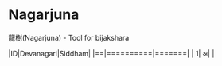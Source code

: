 # Nagarjuna
龍樹(Nagarjuna) - Tool for bijakshara

|ID|Devanagari|Siddham|
|==|==========|=======|
| 1|        अ|        |

